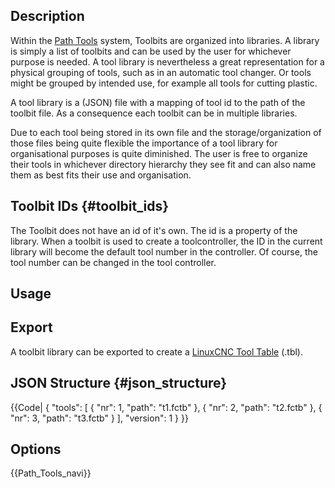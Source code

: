  




 

## Description

Within the [Path Tools](Path_Tools.md) system, Toolbits are organized into libraries. A library is simply a list of toolbits and can be used by the user for whichever purpose is needed. A tool library is nevertheless a great representation for a physical grouping of tools, such as in an automatic tool changer. Or tools might be grouped by intended use, for example all tools for cutting plastic.

A tool library is a (JSON) file with a mapping of tool id to the path of the toolbit file. As a consequence each toolbit can be in multiple libraries.

Due to each tool being stored in its own file and the storage/organization of those files being quite flexible the importance of a tool library for organisational purposes is quite diminished. The user is free to organize their tools in whichever directory hierarchy they see fit and can also name them as best fits their use and organisation.

## Toolbit IDs {#toolbit_ids}

The Toolbit does not have an id of it\'s own. The id is a property of the library. When a toolbit is used to create a toolcontroller, the ID in the current library will become the default tool number in the controller. Of course, the tool number can be changed in the tool controller.

## Usage

## Export

A toolbit library can be exported to create a [LinuxCNC Tool Table](http://wiki.linuxcnc.org/cgi-bin/wiki.pl?ToolTable) (.tbl).

## JSON Structure {#json_structure}

 {{Code|
{
  "tools": [
    {
      "nr": 1,
      "path": "t1.fctb"
    },
    {
      "nr": 2,
      "path": "t2.fctb"
    },
    {
      "nr": 3,
      "path": "t3.fctb"
    }
  ],
  "version": 1
}
}}

## Options




 {{Path_Tools_navi}} 
